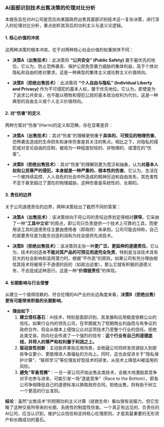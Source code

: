 ### AI面部识别技术出售决策的伦理对比分析

本报告旨在对AI公司是否应向某国政府出售其面部识别技术这一复杂决策，进行深入的伦理对比分析，重点剖析其背后的功利主义与道义论逻辑。

#### 1. 核心价值的冲突

这两种决策的根本冲突，在于对两种核心社会价值的权重排序不同：

*   **决策A（出售技术）**：此决策将 **“公共安全” (Public Safety)** 置于最优先的地位。它认为，防止恐怖袭击、保护公民免受暴力威胁的集体利益，高于个体对隐私和自由的绝对要求。这是一种典型的集体主义或社群主义价值倾向。

*   **决策B（拒绝出售技术）**：此决策将 **“个人自由与隐私” (Individual Liberty and Privacy)** 作为不可侵犯的基本人权，置于优先地位。它认为，即使是为了追求公共安全，也不能以牺牲和侵犯公民的基本政治权利为代价。这是一种典型的自由主义或个人主义价值倾向。

#### 2. 对“伤害”的定义

两种方案对“伤害”(Harm)的定义和范畴，存在显著差异：

*   **决策A（出售技术）**：其对“伤害”的理解更侧重于**具体的、可预见的物理伤害**。恐怖袭击造成的生命损失和身体伤害是其关注的焦点。相比之下，对隐私的侵犯或对言论自由的压制，被视为一种程度较轻的、非物理的、或潜在的“伤害”。

*   **决策B（拒绝出售技术）**：其对“伤害”的理解则更为宽泛和抽象，认为**对基本人权和公民尊严的侵犯，本身就是一种严重的、根本性的伤害**。它认为，生活在一个被持续监控、人人自危的社会中所造成的精神压迫和自由丧失，其危害性不亚于甚至超过了潜在的物理威胁。这种伤害是系统性的、长期的。

#### 3. 责任的边界

关于公司道德责任的边界，两种决策给出了截然不同的答案：

*   **决策A（出售技术）**：该决策倾向于将公司的责任边界划定得相对**狭窄**。它采纳了一种“**工具中立论**”的观点，即公司只负责提供一个技术上可靠的工具，而使用该工具的道德责任主要由使用者（即政府）来承担。公司可能会辩称，自己的首要责任是为股东创造利润和为社会提供先进技术。

*   **决策B（拒绝出售技术）**：该决策则主张一种**更广泛、更延伸的道德责任**。它认为，技术的创造者**不能对其产品的可预见用途完全免责**，特别是当该技术具有巨大的社会影响和滥用潜力时。根据“不作恶”的原则，如果公司有充分理由相信其技术将被用于不道德的目的（如政治迫害），那么它就有积极的道德义务，不去促成这种恶行。这是一种“**价值链责任**”的体现。

#### 4. 长期影响与行业信誉

从建立一个值得信赖的、符合伦理的AI产业的长远角度来看，**决策B（拒绝出售）更有可能带来积极的长期影响**。

*   **理由如下**：
    1.  **建立信任基石**：AI技术，特别是面部识别，其发展和应用极度依赖公众的信任。如果行业内的领先公司，在早期就为了短期商业利益而与有争议的政府合作，将会从根本上侵蚀公众对这项技术乃至整个行业的信任。拒绝此类交易，则向社会传递了一个强烈的信号：**这个行业有自己的道德底线，并将人的尊严和权利置于利润之上。**
    2.  **驱动良性创新**：主动放弃某些应用场景，会倒逼公司将研发资源投入到那些争议更小、更能增进人类福祉的方向上。同时，这也会促进关于“隐私保护计算”、“联邦学习”等伦理友好型技术的研发，从技术上降低AI被滥用的风险。
    3.  **避免“军备竞赛”**：一旦一家公司开始出售此类技术，会极大地激励其竞争对手也参与进来，可能引发一场“逐底竞争”（Race to the Bottom），即各公司争相降低自己的道德标准以换取政府合同。拒绝出售，则有助于树立一个更高的行业准则。

**结论**：虽然“出售技术”的短期功利主义计算（拯救生命）看似很有说服力，但它忽略了这种交易所带来的长期、系统性的制度性伤害。一个真正有远见的、负责任的AI公司，应当认识到，维护公众信任和坚持核心伦理原则，才是其最重要的无形资产和长期成功的基石。